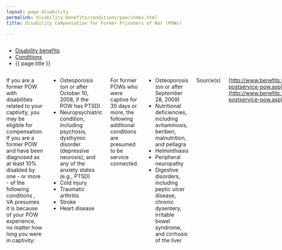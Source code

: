 ```yaml
---
layout: page-disability
permalink: disability-benefits/conditions/pow/index.html
title: Disability Compensation for Former Prisoners of War (POWs)

---
```


<div class="splash" markdown="0">
<div class="row" markdown="0">
<div class="small-12 columns" markdown="0">

<ul class="breadcrumbs" role="menubar" aria-label="Primary">
<li class="parent"><a href="{{ site.url }}/disability-benefits/">Disability benefits</a></li>
<li class="parent"><a href="{{ site.url }}/disability-benefits/conditions/">Conditions</a></li>
<li class="active">{{ page.title }}</li>
</ul>

</div>
</div>
</div>

<div class="main" role="main" markdown="0">
<div class="section one" markdown="0">
<div class="primary" markdown="0">
<div class="row" markdown="0">
<div class="small-12 columns" markdown="1">

If you are a former POW with disabilities related to your captivity, you may be eligible for compensation. If you are a former POW and have been diagnosed as at least 10% disabled by one - or more - of the following conditions , VA presumes it is because of your POW experience, no matter how long you were in captivity:

- Osteoporosis (on or after October 10, 2008, if the POW has PTSD)
- Neuropsychiatric condition, including psychosis, dysthymic disorder (depressive neurosis), and any of the anxiety states (e.g., PTSD)
- Cold injury
- Traumatic arthritis
- Stroke
- Heart disease

For former POWs who were captive for 30 days or more, the following additional conditions are presumed to be service connected.

- Osteoporosis (on or after September 28, 2009)
- Nutritional deficiencies, including avitaminosis, beriberi, malnutrition, and pellagra
- Helminthiasis
- Peripheral neuropathy
- Digestive disorders, including peptic ulcer disease, chronic dysentery, irritable bowel syndrome, and cirrhosis of the liver

Source(s)

[http://www.benefits.va.gov/COMPENSATION/claims-postservice-pow.asp](http://www.benefits.va.gov/COMPENSATION/claims-postservice-pow.asp)


</div>
</div>
</div>


</div>
